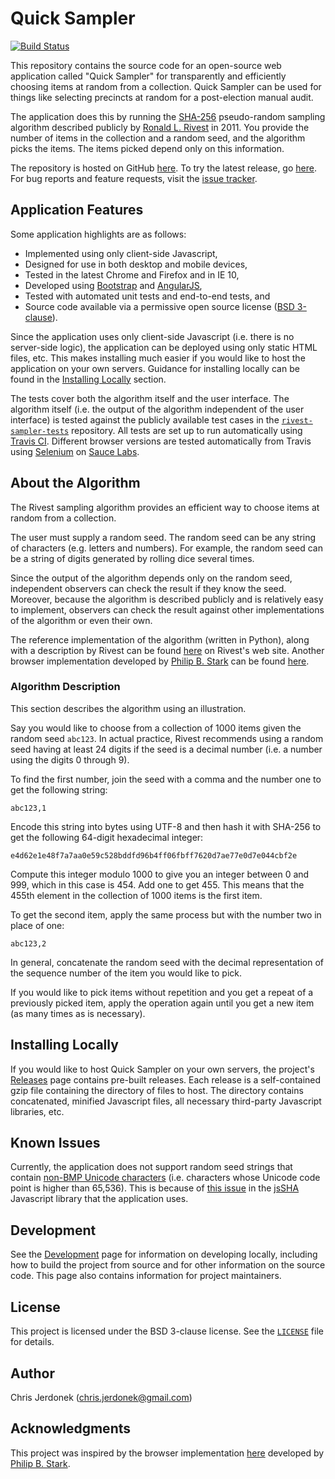 Quick Sampler
=============

[![Build Status](https://travis-ci.org/cjerdonek/quick-sampler.svg?branch=master)](https://travis-ci.org/cjerdonek/quick-sampler)

This repository contains the source code for an open-source web application
called "Quick Sampler" for transparently and efficiently choosing items
at random from a collection.  Quick Sampler can be used for things like
selecting precincts at random for a post-election manual audit.

The application does this by running the [SHA-256][sha-256] pseudo-random
sampling algorithm described publicly by [Ronald L. Rivest][rivest] in 2011.
You provide the number of items in the collection and a random seed,
and the algorithm picks the items.  The items picked depend only on
this information.

The repository is hosted on GitHub [here][quick-sampler-repo].
To try the latest release, go [here][quick-sampler-app].  For bug reports
and feature requests, visit the [issue tracker][issue-tracker].


Application Features
--------------------

Some application highlights are as follows:

* Implemented using only client-side Javascript,
* Designed for use in both desktop and mobile devices,
* Tested in the latest Chrome and Firefox and in IE 10,
* Developed using [Bootstrap][bootstrap] and [AngularJS][angularjs],
* Tested with automated unit tests and end-to-end tests, and
* Source code available via a permissive open source license
  ([BSD 3-clause](LICENSE)).

Since the application uses only client-side Javascript (i.e. there is no
server-side logic), the application can be deployed using only static
HTML files, etc.  This makes installing much easier if you would like
to host the application on your own servers.  Guidance for installing
locally can be found in the [Installing Locally](#installing-locally)
section.

The tests cover both the algorithm itself and the user interface.  The
algorithm itself (i.e. the output of the algorithm independent of the user
interface) is tested against the publicly available test cases in the
[`rivest-sampler-tests`][sampler-tests] repository.  All tests are set up
to run automatically using [Travis CI][travis-ci].  Different browser
versions are tested automatically from Travis using [Selenium][selenium]
on [Sauce Labs][sauce-labs].


About the Algorithm
-------------------

The Rivest sampling algorithm provides an efficient way to choose items
at random from a collection.

The user must supply a random seed.  The random seed can be any string
of characters (e.g. letters and numbers).  For example, the random seed
can be a string of digits generated by rolling dice several times.

Since the output of the algorithm depends only on the random seed,
independent observers can check the result if they know the seed.
Moreover, because the algorithm is described publicly and is relatively
easy to implement, observers can check the result against other
implementations of the algorithm or even their own.

The reference implementation of the algorithm (written in Python), along
with a description by Rivest can be found [here][rivest-impl]
on Rivest's web site.  Another browser implementation developed by
[Philip B. Stark][stark] can be found [here][stark-app].


### Algorithm Description

This section describes the algorithm using an illustration.

Say you would like to choose from a collection of 1000 items given
the random seed `abc123`.  In actual practice, Rivest recommends using
a random seed having at least 24 digits if the seed is a decimal number
(i.e. a number using the digits 0 through 9).

To find the first number, join the seed with a comma and the number one
to get the following string:

    abc123,1

Encode this string into bytes using UTF-8 and then hash it with SHA-256
to get the following 64-digit hexadecimal integer:

    e4d62e1e48f7a7aa0e59c528bddfd96b4ff06fbff7620d7ae77e0d7e044cbf2e

Compute this integer modulo 1000 to give you an integer between 0 and 999,
which in this case is 454.  Add one to get 455.  This means that the
455th element in the collection of 1000 items is the first item.

To get the second item, apply the same process but with the number
two in place of one:

    abc123,2

In general, concatenate the random seed with the decimal representation
of the sequence number of the item you would like to pick.

If you would like to pick items without repetition and you get a repeat
of a previously picked item, apply the operation again until you get
a new item (as many times as is necessary).


Installing Locally
------------------

If you would like to host Quick Sampler on your own servers, the project's
[Releases][quick-sampler-releases] page contains pre-built releases.
Each release is a self-contained gzip file containing the directory
of files to host.  The directory contains concatenated, minified Javascript
files, all necessary third-party Javascript libraries, etc.


Known Issues
------------

Currently, the application does not support random seed strings that
contain [non-BMP Unicode characters](http://en.wikipedia.org/wiki/Plane_(Unicode))
(i.e. characters whose Unicode code point is higher than 65,536).
This is because of [this issue](https://github.com/Caligatio/jsSHA/issues/21)
in the [jsSHA](https://github.com/Caligatio/jsSHA) Javascript library
that the application uses.


Development
-----------

See the [Development][development] page for information on developing
locally, including how to build the project from source and for other
information on the source code.  This page also contains information
for project maintainers.


License
-------

This project is licensed under the BSD 3-clause license.  See the
[`LICENSE`](LICENSE) file for details.


Author
------

Chris Jerdonek (<chris.jerdonek@gmail.com>)


Acknowledgments
---------------

This project was inspired by the browser implementation [here][stark-app]
developed by [Philip B. Stark][stark].


[angularjs]: https://angularjs.org/
[bootstrap]: http://getbootstrap.com/
[development]: docs/development.md
[issue-tracker]: https://github.com/cjerdonek/quick-sampler/issues
[quick-sampler-app]: http://cjerdonek.github.io/quick-sampler/
[quick-sampler-releases]: https://github.com/cjerdonek/quick-sampler/releases
[quick-sampler-repo]: https://github.com/cjerdonek/quick-sampler
[rivest]: http://people.csail.mit.edu/rivest/
[rivest-impl]: http://people.csail.mit.edu/rivest/sampler.py
[sampler-tests]: https://github.com/cjerdonek/rivest-sampler-tests
[sauce-labs]: https://saucelabs.com/account
[selenium]: http://www.seleniumhq.org/
[sha-256]: http://en.wikipedia.org/wiki/SHA-2
[stark]: http://www.stat.berkeley.edu/~stark/
[stark-app]: http://www.stat.berkeley.edu/~stark/Java/Html/sha256Rand.htm
[travis-ci]: https://travis-ci.org/
